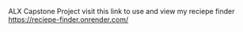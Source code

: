 ALX Capstone Project
visit this link to use and view my reciepe finder
https://reciepe-finder.onrender.com/
